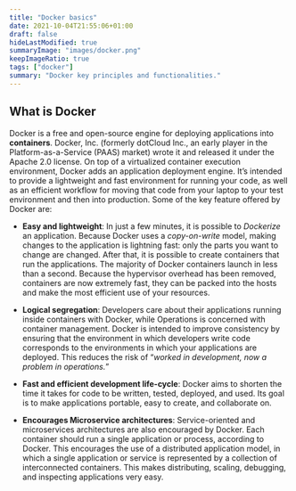 ```yaml
---
title: "Docker basics"
date: 2021-10-04T21:55:06+01:00
draft: false
hideLastModified: true
summaryImage: "images/docker.png"
keepImageRatio: true
tags: ["docker"]
summary: "Docker key principles and functionalities."
---
```

What is Docker
----------

Docker is a free and open-source engine for deploying
applications into **containers**. Docker, Inc. (formerly dotCloud Inc.,
an early player in the Platform-as-a-Service (PAAS) market) wrote it and
released it under the Apache 2.0 license. On top of a
virtualized container execution environment, Docker adds an application
deployment engine. It’s intended to provide a lightweight and fast
environment for running your code, as well as an efficient workflow for
moving that code from your laptop to your test environment and then into
production. Some of the key feature offered by Docker are:
-   **Easy and lightweight**: In just a few minutes, it is possible to
    *Dockerize* an application. Because Docker uses a *copy-on-write*
    model, making changes to the application is lightning fast: only the
    parts you want to change are changed. After that, it is possible to
    create containers that run the applications. The majority of Docker
    containers launch in less than a second. Because the hypervisor
    overhead has been removed, containers are now extremely fast, they
    can be packed into the hosts and make the most efficient use of your
    resources.

-   **Logical segregation**: Developers care about their applications
    running inside containers with Docker, while Operations is concerned
    with container management. Docker is intended to improve consistency
    by ensuring that the environment in which developers write code
    corresponds to the environments in which your applications are
    deployed. This reduces the risk of “*worked in development, now a
    problem in operations.*”

-   **Fast and efficient development life-cycle**: Docker aims to
    shorten the time it takes for code to be written, tested, deployed,
    and used. Its goal is to make applications portable, easy to create,
    and collaborate on.

-   **Encourages Microservice architectures**: Service-oriented and
    microservices architectures are also encouraged by Docker. Each
    container should run a single application or process, according to
    Docker. This encourages the use of a distributed application model,
    in which a single application or service is represented by a
    collection of interconnected containers. This makes distributing,
    scaling, debugging, and inspecting applications very easy.
